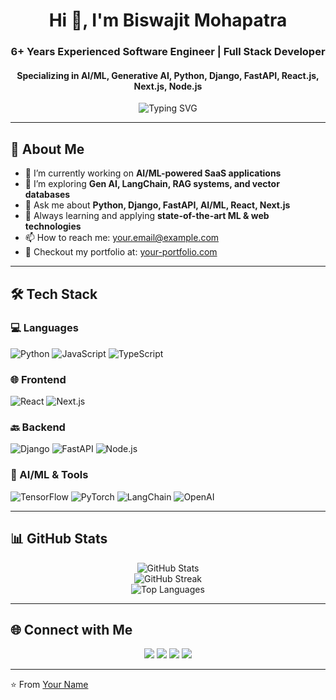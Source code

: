 <h1 align="center">Hi 👋, I'm Biswajit Mohapatra</h1>
<h3 align="center">6+ Years Experienced Software Engineer | Full Stack Developer</h3>
<h4 align="center">Specializing in AI/ML, Generative AI, Python, Django, FastAPI, React.js, Next.js, Node.js</h4>

<p align="center">
  <img src="https://readme-typing-svg.demolab.com?font=Fira+Code&size=22&pause=1000&color=36BCF7&center=true&vCenter=true&width=900&lines=Passionate+Full+Stack+Engineer;AI+%2F+ML+Specialist+%7C+Gen+AI+Innovator;Python%2C+Django%2C+FastAPI+Wizard;React+%2F+Next.js+Frontend+Expert" alt="Typing SVG" />
</p>

---

## 🚀 About Me

- 🔭 I’m currently working on **AI/ML-powered SaaS applications**
- 🌱 I’m exploring **Gen AI, LangChain, RAG systems, and vector databases**
- 💬 Ask me about **Python, Django, FastAPI, AI/ML, React, Next.js**
- 🧠 Always learning and applying **state-of-the-art ML & web technologies**
- 📫 How to reach me: [your.email@example.com](mailto:your.email@example.com)
- 📝 Checkout my portfolio at: [your-portfolio.com](https://your-portfolio.com)

---

## 🛠️ Tech Stack

### 💻 Languages
![Python](https://img.shields.io/badge/-Python-3776AB?style=flat-square&logo=python&logoColor=white)
![JavaScript](https://img.shields.io/badge/-JavaScript-F7DF1E?style=flat-square&logo=javascript&logoColor=black)
![TypeScript](https://img.shields.io/badge/-TypeScript-3178C6?style=flat-square&logo=typescript&logoColor=white)

### 🌐 Frontend
![React](https://img.shields.io/badge/-React-20232A?style=flat-square&logo=react)
![Next.js](https://img.shields.io/badge/-Next.js-000000?style=flat-square&logo=nextdotjs)

### 🔙 Backend
![Django](https://img.shields.io/badge/-Django-092E20?style=flat-square&logo=django)
![FastAPI](https://img.shields.io/badge/-FastAPI-009688?style=flat-square&logo=fastapi&logoColor=white)
![Node.js](https://img.shields.io/badge/-Node.js-339933?style=flat-square&logo=nodedotjs&logoColor=white)

### 🤖 AI/ML & Tools
![TensorFlow](https://img.shields.io/badge/-TensorFlow-FF6F00?style=flat-square&logo=tensorflow&logoColor=white)
![PyTorch](https://img.shields.io/badge/-PyTorch-EE4C2C?style=flat-square&logo=pytorch&logoColor=white)
![LangChain](https://img.shields.io/badge/-LangChain-000000?style=flat-square&logoColor=white)
![OpenAI](https://img.shields.io/badge/-OpenAI-412991?style=flat-square&logo=openai&logoColor=white)

---

## 📊 GitHub Stats

<p align="center">
  <img src="https://github-readme-stats.vercel.app/api?username=your-username&show_icons=true&theme=radical" alt="GitHub Stats" />
  <br/>
  <img src="https://github-readme-streak-stats.herokuapp.com/?user=your-username&theme=radical" alt="GitHub Streak" />
  <br/>
  <img src="https://github-readme-stats.vercel.app/api/top-langs/?username=your-username&layout=compact&theme=radical" alt="Top Languages" />
</p>

---

## 🌐 Connect with Me

<p align="center">
  <a href="https://www.linkedin.com/in/your-linkedin/" target="_blank"><img src="https://img.shields.io/badge/LinkedIn-%230077B5.svg?style=for-the-badge&logo=linkedin&logoColor=white" /></a>
  <a href="https://twitter.com/your-twitter" target="_blank"><img src="https://img.shields.io/badge/Twitter-%231DA1F2.svg?style=for-the-badge&logo=twitter&logoColor=white" /></a>
  <a href="mailto:biswajitm3690@gmail.com"><img src="https://img.shields.io/badge/Gmail-D14836?style=for-the-badge&logo=gmail&logoColor=white" /></a>
  <a href="https://your-portfolio.com"><img src="https://img.shields.io/badge/Portfolio-%2312100E.svg?style=for-the-badge&logo=github&logoColor=white" /></a>
</p>

---

⭐️ From [Your Name](https://github.com/your-username)
